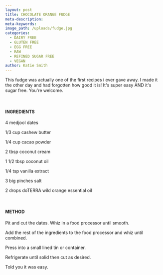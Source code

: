```yaml
---
layout: post
title: CHOCOLATE ORANGE FUDGE
meta-description:
meta-keywords:
image_path: /uploads/fudge.jpg
categories:
  - DAIRY FREE
  - GLUTEN FREE
  - EGG FREE
  - RAW
  - REFINED SUGAR FREE
  - VEGAN
author: Katie Smith
---
```


This fudge was actually one of the first recipes i ever gave away. I made it the other day and had forgotten how good it is\! It's super easy AND it's sugar free. You're welcome.

&nbsp;

#### INGREDIENTS

4 medjool dates&nbsp;

1/3 cup cashew butter

1/4 cup cacao powder

2 tbsp coconut cream

1 1/2 tbsp coconut oil

1/4 tsp vanilla extract

3 big pinches salt

2 drops doTERRA wild orange essential oil

&nbsp;

#### METHOD

Pit and cut the dates. Whiz in a food processor until smooth.

Add the rest of the ingredients to the food processor and whiz until combined.

Press into a small lined tin or container.

Refrigerate until solid then cut as desired.

Told you it was easy.

&nbsp;